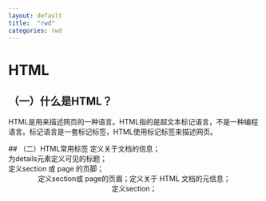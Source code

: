 ```yaml
---
layout: default
title:  "rwd"
categories: rwd
---
```


# HTML
## （一）什么是HTML？
HTML是用来描述网页的一种语言。HTML指的是超文本标记语言，不是一种编程语言。标记语言是一套标记标签，HTML使用标记标签来描述网页。
<div class="row">
<div class="col-md-3"><!-- left -->
## （二）HTML常用标签
<head>定义关于文档的信息；<summary>为details元素定义可见的标题；<footer>定义section 或 page 的页脚；<header>定义section或 page的页眉；<meta>定义关于 HTML 文档的元信息；<section>定义section；<dialog>定义对话框或窗口；<aside>定义页面内容之外的内容（引用、侧边栏、广告）；<article>定义文章；<a>定义锚；<nav>定义导航链接；定义锚/超链接<a>；多用途（行内）文本级语义 <span>：对文档中的行内元素进行组合；多用途文本级语义 <div>：对文档中的元素进行组合；定义图像<img>；定义段落<p>

<img src="https://qiurulin.github.io/images/12.jpg" alt="" style="width:100%">
</div> 
<div class="col-md-9"markdown="1"><!-- right -->


## （三）网页组成元素
从页面结构的角度上看，网页主要由导航栏、栏目、及正文内容这三大要素组成。网页结构的创建、网页内容布局的规划实际也是围绕这三大组成要素展开的。
### 1、页脚 Footer
页脚主要是关于家务和法律问题，尽管有时它们也可以用于非必要的导航。这些元素需要在页面上，但把它们放在某个地方：页面作者或，在大型企业网站，负责任的一方；版权声明；联系细节，尤其是电子邮件；链接到相关站点或大型企业；多余的导航链接，用于长页面或附加导航。
### 2、页眉header
页眉类似于主页的微型版本，它位于每个页面的顶端，并且在有限的空间内完成许多主页所做的事情,页眉提供了站点身份导航，包括搜索和其他工具.这些组件的位置和布局因站点不同而不同，但总体设计模式已经相当一致。页眉是站点标识中最可见的组件。
### 3、导航nav
nav元素是一个可以用来作为页面导航的链接组；其中的导航元素链接到其他页面或当前页面的其他部分。并不是所有的链接组都要被放进<nav>元素；例如，在页脚中通常会有一组链接，包括服务条款、首页、版权声明等；这时使用<footer>元素是最恰当的，而不需要<nav>元素。

</div>
</div>